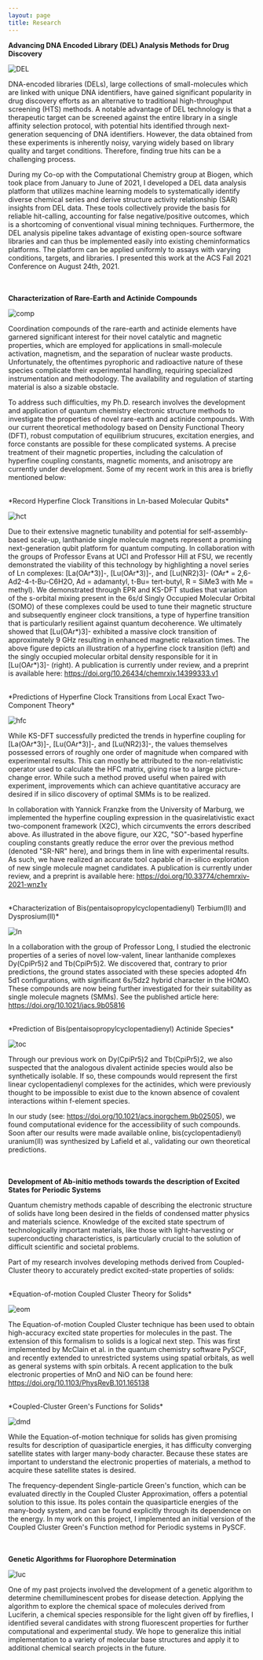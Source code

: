 ```yaml
---
layout: page
title: Research
---
```


**Advancing DNA Encoded Library (DEL) Analysis Methods for Drug
Discovery**

![DEL](/assets/img/DEL.png "DEL")

DNA-encoded libraries (DELs), large collections of
small-molecules which are linked with unique DNA identifiers, have
gained significant popularity in drug discovery efforts as an alternative to
traditional high-throughput screening (HTS) methods. A notable
advantage of DEL technology is that a therapeutic target can be screened
against the entire library in a single affinity selection protocol, with 
potential hits identified through next-generation sequencing of DNA
identifiers. However, the data obtained from these experiments is
inherently noisy, varying widely based on library quality and target
conditions. Therefore, finding true hits can be a challenging process. 

During my Co-op with the Computational Chemistry group at Biogen, which
took place from January to June of 2021, I developed a DEL data analysis platform that
utilizes machine learning models to systematically identify diverse chemical series and
derive structure activity relationship (SAR) insights from DEL data.
These tools collectively provide the basis for reliable hit-calling,
accounting for false negative/positive outcomes, which is a
shortcoming of conventional visual mining techniques. 
Furthermore, the DEL analysis pipeline takes advantage of
existing open-source software libraries and can thus be implemented easily
into existing cheminformatics platforms. The platform can be
applied uniformly to assays with varying conditions, targets, and
libraries. I presented this work at the ACS Fall 2021 Conference on
August 24th, 2021.

<br/><br/>
**Characterization of Rare-Earth and Actinide Compounds**

![comp](/assets/img/comp.png "comp")

Coordination compounds of the rare-earth and actinide elements have garnered
significant interest for their novel catalytic and magnetic properties, which
are employed for applications in small-molecule activation, magnetism, and the
separation of nuclear waste products. Unfortunately, the oftentimes pyrophoric
and radioactive nature of these species complicate their experimental
handling, requiring specialized instrumentation and methodology. The
availability and regulation of starting material is also a sizable obstacle.

To address such difficulties, my Ph.D. research involves the development and
application of
quantum chemistry electronic structure methods to investigate the properties of novel rare-earth and
actinide compounds. With our current theoretical methodology based on Density
Functional Theory (DFT), robust computation of equilibrium strucures, excitation
energies, and force constants are possible for these complicated systems. A
precise treatment of their magnetic properties, including the calculation of
hyperfine coupling constants, magnetic moments, and anisotropy are currently
under development.
Some of my recent work in this area is briefly mentioned below:

<br/>
*Record Hyperfine Clock Transitions in Ln-based Molecular Qubits*

![hct](/assets/img/HCT.png "hct")

Due to their extensive magnetic tunability and potential for
self-assembly-based scale-up, lanthanide single molecule magnets 
represent a promising next-generation qubit platform for quantum
computing. In collaboration with the groups of Professor Evans at UCI and Professor Hill at FSU, 
we recently demonstrated the viability of this technology by
highlighting a novel series of Ln complexes: [La(OAr\*3)]-,
[Lu(OAr\*3)]-, and [Lu(NR2)3]- (OAr\* = 2,6-Ad2-4-t-Bu-C6H2O, Ad = adamantyl, t-Bu= tert-butyl, R = SiMe3 with Me =
methyl). We demonstrated through EPR and KS-DFT studies that variation of the
s-orbital mixing present in the 6s/d Singly Occupied Molecular Orbital
(SOMO) of these complexes could be used to tune their magnetic structure
and subsequently engineer clock transitions, a type of hyperfine transition that is particularly resilient against
quantum decoherence. We ultimately showed that [Lu(OAr\*)3]- exhibited a massive clock transition of approximately 9 GHz 
resulting in enhanced magnetic relaxation times. The above figure
depicts an illustration of a hyperfine clock transition (left) and 
the singly occupied molecular orbital density responsible for it
in [Lu(OAr\*)3]- (right). A publication is
currently under review, and a preprint is available here:
https://doi.org/10.26434/chemrxiv.14399333.v1 

<br/>
*Predictions of Hyperfine Clock Transitions from Local Exact
Two-Component Theory*

![hfc](/assets/img/HFC.png "hfc")

While KS-DFT successfully predicted the trends in
hyperfine coupling for [La(OAr\*3)]-,
[Lu(OAr\*3)]-, and [Lu(NR2)3]-, the values themselves possessed errors of roughly one order of magnitude
when compared with experimental results. This can mostly be attributed to the non-relativistic operator
used to calculate the HFC matrix, giving rise to a large picture-change
error. While such a method proved useful when paired with
experiment, improvements which can achieve quantitative accuracy are desired if
in silico discovery of optimal SMMs is to be realized.
 
In collaboration with Yannick Franzke from the University of Marburg, we
implemented the hyperfine coupling expression in the quasirelativistic
exact two-component framework (X2C), which circumvents the errors described
above. As illustrated in the above figure, our X2C, "SO"-based hyperfine
coupling constants greatly reduce the error over the previous method
(denoted "SR-NR" here), and brings them in line with experimental
results. As such, we have realized an accurate tool capable of in-silico
exploration of new single molecule magnet candidates. A publication is
currently under review, and a preprint is available here:
https://doi.org/10.33774/chemrxiv-2021-wnz1v

<br/>
*Characterization of Bis(pentaisopropylcyclopentadienyl) Terbium(II) and Dysprosium(II)*

![ln](/assets/img/ln.png "ln")

In a collaboration with the group of Professor Long, I studied the electronic
properties of a series of novel low-valent, linear lanthanide
complexes Dy(CpiPr5)2 and Tb(CpiPr5)2. We discovered that, contrary to prior
predictions, the ground states associated with these species adopted 4fn 5d1
configurations, with significant 6s/5dz2 hybrid character in the HOMO. These
compounds are now being further investigated for their suitability as single
molecule magnets (SMMs). See the published article here:
https://doi.org/10.1021/jacs.9b05816
 
<br/>
*Prediction of Bis(pentaisopropylcyclopentadienyl) Actinide Species*

![toc](/assets/img/toc.png "toc")

Through our previous work on Dy(CpiPr5)2 and Tb(CpiPr5)2, we also suspected that
the analogous divalent actinide species would also be synthetically isolable. If
so, these compounds would represent the first linear cyclopentadienyl complexes 
for the actinides, which were previously thought to be impossible to exist due
to the known absence of covalent interactions within f-element species. 

In our study (see: https://doi.org/10.1021/acs.inorgchem.9b02505), we found
computational evidence for the accessibility of such compounds. Soon after our
results were made available online, bis(cyclopentadienyl) uranium(II) was
synthesized by Lafield et al., validating our own theoretical predictions.

<br/><br/>
**Development of Ab-initio methods towards the description of Excited States for Periodic Systems**

Quantum chemistry methods capable of describing the electronic structure of solids have long been desired in the fields of condensed matter physics and materials science. Knowledge of the excited state spectrum of technologically important materials, like those with light-harvesting or superconducting characteristics, is particularly crucial to the solution of difficult scientific and societal problems. 

Part of my research involves developing methods derived from Coupled-Cluster theory to accurately predict excited-state properties of solids:

<br/>
*Equation-of-motion Coupled Cluster Theory for Solids*

![eom](/assets/img/eom.png "eom")

The Equation-of-motion Coupled Cluster technique has been used to obtain
high-accuracy excited state properties for molecules in the past. The extension
of this formalism to solids is a logical next step. This was first implemented
by McClain et al. in the quantum chemistry software PySCF, and recently extended 
to unrestricted systems using spatial orbitals, as well as general systems with spin orbitals. 
A recent application to the bulk electronic properties of MnO and NiO can be found here:
https://doi.org/10.1103/PhysRevB.101.165138


<br/>
*Coupled-Cluster Green's Functions for Solids*

![dmd](/assets/img/dmd.png "luc")

While the Equation-of-motion technique for solids has given promising results for description of quasiparticle energies, it has difficulty converging satellite states with larger many-body character. Because these states are important to understand the electronic properties of  materials, a method to acquire these satellite states is desired. 

The frequency-dependent Single-particle Green's function, which can be evaluated
directly in the Coupled Cluster Approximation, offers a potential solution to
this issue. Its poles contain the quasiparticle energies of the many-body
system, and can be found explicitly through its dependence on the energy. In my
work on this project, I implemented an initial version of the Coupled Cluster Green's Function method
for Periodic systems in PySCF.

<br/><br/>
**Genetic Algorithms for Fluorophore Determination**

![luc](/assets/img/luc.png "luc")

One of my past projects involved the development of a genetic algorithm to determine chemilluminescent probes for disease detection. Applying the algorithm to explore the chemical space of molecules derived from Luciferin, a chemical species responsible for the light given off by fireflies, I identified several candidates with strong fluorescent properties for further computational and experimental study. We hope to generalize this initial implementation to a variety of molecular base structures and apply it to additional chemical search projects in the future.
